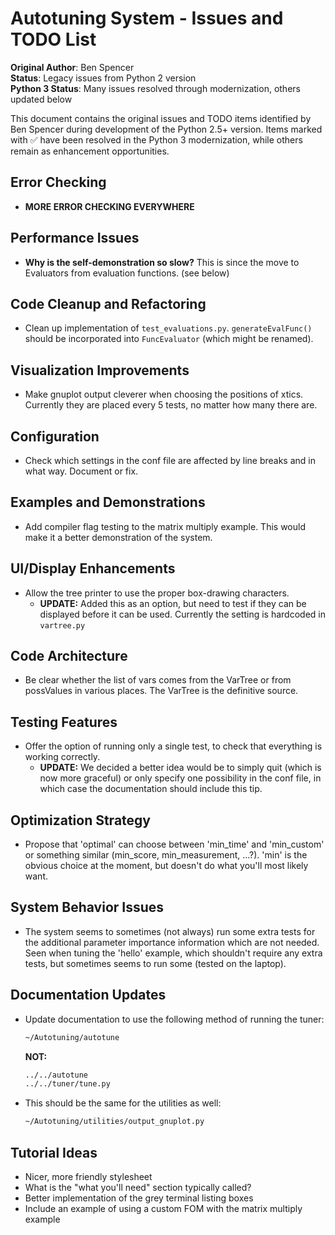# Autotuning System - Issues and TODO List

**Original Author**: Ben Spencer  
**Status**: Legacy issues from Python 2 version  
**Python 3 Status**: Many issues resolved through modernization, others updated below

This document contains the original issues and TODO items identified by Ben Spencer during development of the Python 2.5+ version. Items marked with ✅ have been resolved in the Python 3 modernization, while others remain as enhancement opportunities.

## Error Checking

- **MORE ERROR CHECKING EVERYWHERE**

## Performance Issues

- **Why is the self-demonstration so slow?** This is since the move to Evaluators from evaluation functions. (see below)

## Code Cleanup and Refactoring

- Clean up implementation of `test_evaluations.py`. `generateEvalFunc()` should be incorporated into `FuncEvaluator` (which might be renamed).

## Visualization Improvements

- Make gnuplot output cleverer when choosing the positions of xtics. Currently they are placed every 5 tests, no matter how many there are.

## Configuration

- Check which settings in the conf file are affected by line breaks and in what way. Document or fix.

## Examples and Demonstrations

- Add compiler flag testing to the matrix multiply example. This would make it a better demonstration of the system.

## UI/Display Enhancements

- Allow the tree printer to use the proper box-drawing characters.
  - **UPDATE:** Added this as an option, but need to test if they can be displayed before it can be used. Currently the setting is hardcoded in `vartree.py`

## Code Architecture

- Be clear whether the list of vars comes from the VarTree or from possValues in various places. The VarTree is the definitive source.

## Testing Features

- Offer the option of running only a single test, to check that everything is working correctly.
  - **UPDATE:** We decided a better idea would be to simply quit (which is now more graceful) or only specify one possibility in the conf file, in which case the documentation should include this tip.

## Optimization Strategy

- Propose that 'optimal' can choose between 'min_time' and 'min_custom' or something similar (min_score, min_measurement, ...?). 'min' is the obvious choice at the moment, but doesn't do what you'll most likely want.

## System Behavior Issues

- The system seems to sometimes (not always) run some extra tests for the additional parameter importance information which are not needed. Seen when tuning the 'hello' example, which shouldn't require any extra tests, but sometimes seems to run some (tested on the laptop).

## Documentation Updates

- Update documentation to use the following method of running the tuner:

  ```bash
  ~/Autotuning/autotune
  ```

  **NOT:**
  
  ```bash
  ../../autotune
  ../../tuner/tune.py
  ```

- This should be the same for the utilities as well:
  
  ```bash
  ~/Autotuning/utilities/output_gnuplot.py
  ```

## Tutorial Ideas

- Nicer, more friendly stylesheet
- What is the "what you'll need" section typically called?
- Better implementation of the grey terminal listing boxes
- Include an example of using a custom FOM with the matrix multiply example
